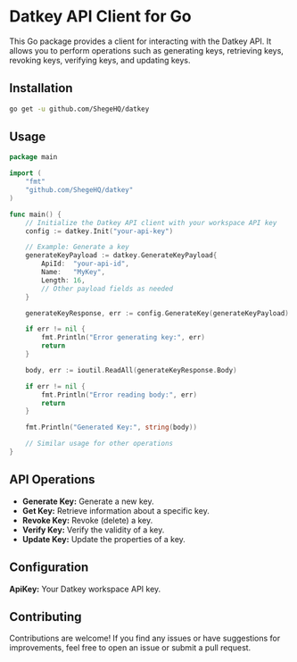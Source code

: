 # Datkey API Client for Go

This Go package provides a client for interacting with the Datkey API. It allows you to perform operations such as
generating keys, retrieving keys, revoking keys, verifying keys, and updating keys.

## Installation

```bash
go get -u github.com/ShegeHQ/datkey
```

## Usage

```go
package main

import (
	"fmt"
	"github.com/ShegeHQ/datkey"
)

func main() {
	// Initialize the Datkey API client with your workspace API key
	config := datkey.Init("your-api-key")

	// Example: Generate a key
	generateKeyPayload := datkey.GenerateKeyPayload{
		ApiId:  "your-api-id",
		Name:   "MyKey",
		Length: 16,
		// Other payload fields as needed
	}

	generateKeyResponse, err := config.GenerateKey(generateKeyPayload)

	if err != nil {
		fmt.Println("Error generating key:", err)
		return
	}

	body, err := ioutil.ReadAll(generateKeyResponse.Body)

	if err != nil {
		fmt.Println("Error reading body:", err)
		return
	}

	fmt.Println("Generated Key:", string(body))

	// Similar usage for other operations
}
```

## API Operations

* **Generate Key:** Generate a new key.
* **Get Key:** Retrieve information about a specific key.
* **Revoke Key:** Revoke (delete) a key.
* **Verify Key:** Verify the validity of a key.
* **Update Key:** Update the properties of a key.

## Configuration

**ApiKey:** Your Datkey workspace API key.

## Contributing

Contributions are welcome! If you find any issues or have suggestions for improvements, feel free to open an issue or
submit a pull request.
